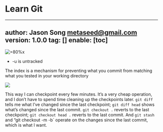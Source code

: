 # Learn Git
---
author: Jason Song <metaseed@gmail.com>
version: 1.0.0
tag: []
enable: [toc]
---

![=80%x](https://i.stack.imgur.com/MgaV9.png)

* -u is untracked

The index is a mechanism for preventing what you commit from matching what you tested in your working directory

![](https://images.osteele.com/2008/git-workflow.png)

This way I can checkpoint every few minutes. It’s a very cheap operation, and I don’t have to spend time cleaning up the checkpoints later. `git diff` tells me what I’ve changed since the last checkpoint; `git diff head` shows what’s changed since the last commit. `git checkout .` reverts to the last checkpoint; `git checkout head .` reverts to the last commit. And `git stash` and “git checkout -m -b` operate on the changes since the last commit, which is what I want.